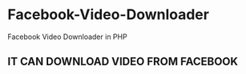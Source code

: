 # Facebook-Video-Downloader
Facebook Video Downloader in PHP 
## IT CAN DOWNLOAD VIDEO FROM FACEBOOK 
